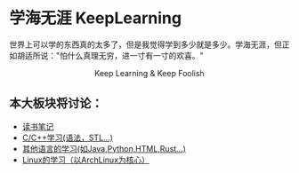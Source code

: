 # 学海无涯 <span class='ps'>KeepLearning</span>

<p class='ins'>世界上可以学的东西真的太多了，但是我觉得学到多少就是多少。学海无涯，但正如胡适所说："<span class='hl'>怕什么真理无穷，进一寸有一寸的欢喜。</span>"</p>
<p align='center' >Keep Learning & Keep Foolish</p>

## 本大板块将讨论：
- [读书笔记](./reading/)
- [C/C++学习(语法，STL...)](./c_c++)
- [其他语言的学习(如Java,Python,HTML,Rust...)](./other_langs)
- [Linux的学习（以ArchLinux为核心）](./archlinux)
